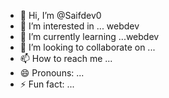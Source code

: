 - 👋 Hi, I’m @Saifdev0
- 👀 I’m interested in ... webdev
- 🌱 I’m currently learning ...webdev
- 💞️ I’m looking to collaborate on ...
- 📫 How to reach me ...
- 😄 Pronouns: ...
- ⚡ Fun fact: ...

<!---
Saifdev0/Saifdev0 is a ✨ special ✨ repository because its `README.md` (this file) appears on your GitHub profile.
You can click the Preview link to take a look at your changes.
--->
